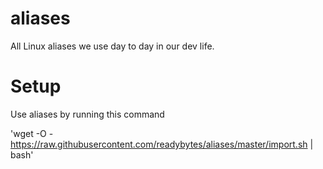 aliases
=======

All Linux aliases we use day to day in our dev life.

Setup
=======
Use aliases by running this command

'wget -O - https://raw.githubusercontent.com/readybytes/aliases/master/import.sh | bash'
